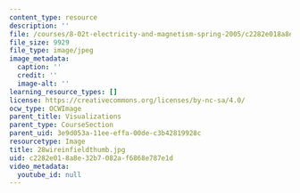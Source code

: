 ```yaml
---
content_type: resource
description: ''
file: /courses/8-02t-electricity-and-magnetism-spring-2005/c2282e018a8e32b7082af6868e787e1d_28wireinfieldthumb.jpg
file_size: 9929
file_type: image/jpeg
image_metadata:
  caption: ''
  credit: ''
  image-alt: ''
learning_resource_types: []
license: https://creativecommons.org/licenses/by-nc-sa/4.0/
ocw_type: OCWImage
parent_title: Visualizations
parent_type: CourseSection
parent_uid: 3e9d053a-11ee-effa-00de-c3b42819928c
resourcetype: Image
title: 28wireinfieldthumb.jpg
uid: c2282e01-8a8e-32b7-082a-f6868e787e1d
video_metadata:
  youtube_id: null
---
```

